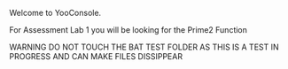Welcome to YooConsole.

For Assessment Lab 1 you will be looking for the Prime2 Function

WARNING DO NOT TOUCH THE BAT TEST FOLDER AS THIS IS A TEST IN PROGRESS AND CAN MAKE FILES DISSIPPEAR
